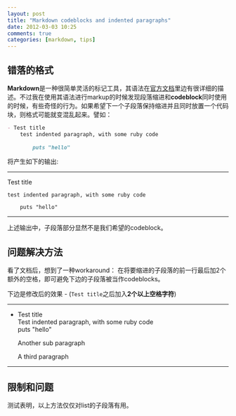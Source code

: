 ```yaml
---
layout: post
title: "Markdown codeblocks and indented paragraphs"
date: 2012-03-03 10:25
comments: true
categories: [markdown, tips]
---
```


## 错落的格式

**Markdown**是一种很简单灵活的标记工具，其语法在[官方文档](http://daringfireball.net/projects/markdown/syntax)里边有很详细的描述。不过我在使用其语法进行markup的时候发现段落缩进和**codeblock**同时使用的时候，有些奇怪的行为。如果希望下一个子段落保持缩进并且同时放置一个代码块，则格式可能就变混乱起来。譬如：

```markdown
- Test title
    test indented paragraph, with some ruby code
        
        puts "hello"
```

将产生如下的输出:

------------------
Test title

    test indented paragraph, with some ruby code
        
        puts "hello"
------------------

<!--more-->
上述输出中，子段落部分显然不是我们希望的codeblock。

## 问题解决方法
看了文档后，想到了一种workaround： 在将要缩进的子段落的前一行最后加2个额外的空格，即可避免下边的子段落被当作codeblocks。

下边是修改后的效果 - (`Test title`之后加入**2个以上空格字符**)  

------------------
- Test title  
    Test indented paragraph, with some ruby code  
        puts "hello"

    Another sub paragraph  

    A third paragraph
------------------

## 限制和问题

测试表明，以上方法仅仅对list的子段落有用。
